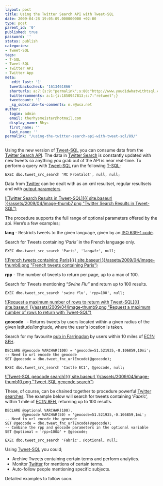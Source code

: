 ```yaml
---
layout: post
title: Using the Twitter Search API with Tweet-SQL
date: 2009-04-28 19:05:09.000000000 +02:00
type: post
parent_id: '0'
published: true
password: ''
status: publish
categories:
- Tweet-SQL
tags:
- T-SQL
- Tweet-SQL
- Twitter API
- Twitter App
meta:
  _edit_last: '1'
  tweetbackscheck: '1613461866'
  shorturls: a:7:{s:9:"permalink";s:80:"http://www.youdidwhatwithtsql.com/using-the-twitter-search-api-with-tweet-sql/89";s:7:"tinyurl";s:25:"http://tinyurl.com/cw2t88";s:4:"isgd";s:17:"http://is.gd/BqG6";s:5:"bitly";s:19:"http://bit.ly/sqmkg";s:5:"snipr";s:22:"http://snipr.com/id66m";s:5:"snurl";s:22:"http://snurl.com/id66m";s:7:"snipurl";s:24:"http://snipurl.com/id66m";}
  twittercomments: a:1:{i:1850947813;s:7:"retweet";}
  tweetcount: '1'
  _sg_subscribe-to-comments: n.r@usa.net
author:
  login: admin
  email: therhysmeister@hotmail.com
  display_name: Rhys
  first_name: ''
  last_name: ''
permalink: "/using-the-twitter-search-api-with-tweet-sql/89/"
---
```

Using the new version of [Tweet-SQL](http://www.tweet-sql.com/) you can consume data from the [Twitter Search API](http://search.twitter.com/api). The data in [Twitter Search](http://search.twitter.com/) is constantly updated with new tweets so anything you grab out of the API is near real-time. To perform a query with [Tweet-SQL](http://www.tweet-sql.com) run the following [T-SQL](http://en.wikipedia.org/wiki/T-SQL);

```
EXEC dbo.tweet_src_search 'MC Frontalot', null, null;
```

Data from [Twitter](http://twitter.com) can be dealt with as an xml resultset, regular resultsets and with [output parameters](http://www.sqlservercentral.com/articles/Stored+Procedures/outputparameters/1200/).

[![Twitter Search Results in Tweet-SQL]({{ site.baseurl }}/assets/2009/04/image-thumb7.png "Twitter Search Results in Tweet-SQL")](http://www.youdidwhatwithtsql.com/wp-content/uploads/2009/04/image7.png)

The procedure supports the full range of optional parameters offered by the api. Here’s a few examples;

**lang** - Restricts tweets to the given language, given by an [ISO 639-1 code](http://en.wikipedia.org/wiki/ISO_639-1).

Search for Tweets containing ‘_Paris’_ in the French language only.

```
EXEC dbo.tweet_src_search 'Paris', 'lang=fr', null;
```

[![French tweets containing Paris]({{ site.baseurl }}/assets/2009/04/image-thumb8.png "French tweets containing Paris")](http://www.youdidwhatwithtsql.com/wp-content/uploads/2009/04/image8.png)

**rpp** - The number of tweets to return per page, up to a max of 100.

Search for Tweets mentioning “_Swine Flu”_ and return up to 100 results.

```
EXEC dbo.tweet_src_search 'swine flu', 'rpp=100', null;
```

[![Request a maximum number of rows to return with Tweet-SQL]({{ site.baseurl }}/assets/2009/04/image-thumb9.png "Request a maximum number of rows to return with Tweet-SQL")](http://www.youdidwhatwithtsql.com/wp-content/uploads/2009/04/image9.png)

**geocode** &nbsp; - Returns tweets by users located within a given radius of the given latitude/longitude, where the user's location is taken.

Search for my favourite [pub in Farringdon](http://www.thecastlefarringdon.co.uk/) by users within 10 miles of [EC1N 8FH](http://maps.google.com/maps?f=q&source=s_q&hl=en&geocode=&q=EC1N+8FH&sll=51.627395,-0.697632&sspn=0.381921,1.227722&ie=UTF8&ll=51.521935,-0.106859&spn=0.011963,0.038366&t=h&z=15&iwloc=A).

```
DECLARE @geocode VARCHAR(100) = 'geocode=51.521935,-0.106859,10mi';
-- Need to url encode the geocode
SET @geocode = dbo.tweet_fnc_urlEncode(@geocode);

EXEC dbo.tweet_src_search 'Castle EC1', @geocode, null;
```

[![Tweet-SQL geocode search]({{ site.baseurl }}/assets/2009/04/image-thumb10.png "Tweet-SQL geocode search")](http://www.youdidwhatwithtsql.com/wp-content/uploads/2009/04/image10.png)

These, of course, can be chained together to procedure powerful [Twitter searches](http://search.twitter.com/). The example below will search for tweets containing ‘_Fabric’,_ within 1 mile of [EC1N 8FH](http://maps.google.com/maps?f=q&source=s_q&hl=en&geocode=&q=EC1N+8FH&sll=51.627395,-0.697632&sspn=0.381921,1.227722&ie=UTF8&ll=51.521935,-0.106859&spn=0.011963,0.038366&t=h&z=15&iwloc=A), returning up to 100 results.

```
DECLARE @optional VARCHAR(100),
		@geocode VARCHAR(50) = 'geocode=51.521935,-0.106859,1mi';
-- Need to url encode the geocode
SET @geocode = dbo.tweet_fnc_urlEncode(@geocode);
-- Combine the rpp and geocode parameters in the optional variable
SET @optional = 'rpp=100&' + @geocode;

EXEC dbo.tweet_src_search 'Fabric', @optional, null;
```

Using [Tweet-SQL](http://www.tweet-sql.com) you could;

- Archive Tweets containing certain terms and perform analytics. 
- Monitor [Twitter](http://twitter.com) for mentions of certain terms. 
- Auto-follow people mentioning specific subjects. 

Detailed examples to follow soon.

